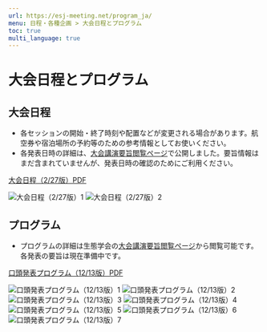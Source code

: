 ```yaml
---
url: https://esj-meeting.net/program_ja/
menu: 日程・各種企画 > 大会日程とプログラム
toc: true
multi_language: true
---
```


# 大会日程とプログラム

## 大会日程

<!---以下の一点目は、html作成時に赤字にしてください--->
- 各セッションの開始・終了時刻や配置などが変更される場合があります。航空券や宿泊場所の予約等のための参考情報としてお使いください。
- 各発表日時の詳細は、[大会講演要旨閲覧ページ](https://esj.ne.jp/meeting/abst/index.html)で公開しました。要旨情報はまだ含まれていませんが、発表日時の確認のためにご利用ください。

[大会日程（2/27版）PDF](https://esj-meeting.net/wp-content/uploads/2025/02/スケジュール概要_ESJ72_20250227.pdf)

![大会日程（2/27版）1](https://esj-meeting.net/wp-content/uploads/2025/02/スケジュール概要_ESJ72_20250227-1.png)
![大会日程（2/27版）2](https://esj-meeting.net/wp-content/uploads/2025/02/スケジュール概要_ESJ72_20250227-2.png)

## プログラム

- プログラムの詳細は生態学会の[大会講演要旨閲覧ページ](https://esj.ne.jp/meeting/abst/index.html)から閲覧可能です。各発表の要旨は現在準備中です。

[口頭発表プログラム（12/13版）PDF](../media/JP_ESJ72_Oral_20241212.pdf)

![口頭発表プログラム（12/13版）1](../media/JP_ESJ72_Oral_20241212-01.png)
![口頭発表プログラム（12/13版）2](../media/JP_ESJ72_Oral_20241212-02.png)
![口頭発表プログラム（12/13版）3](../media/JP_ESJ72_Oral_20241212-03.png)
![口頭発表プログラム（12/13版）4](../media/JP_ESJ72_Oral_20241212-04.png)
![口頭発表プログラム（12/13版）5](../media/JP_ESJ72_Oral_20241212-05.png)
![口頭発表プログラム（12/13版）6](../media/JP_ESJ72_Oral_20241212-06.png)
![口頭発表プログラム（12/13版）7](../media/JP_ESJ72_Oral_20241212-07.png)

